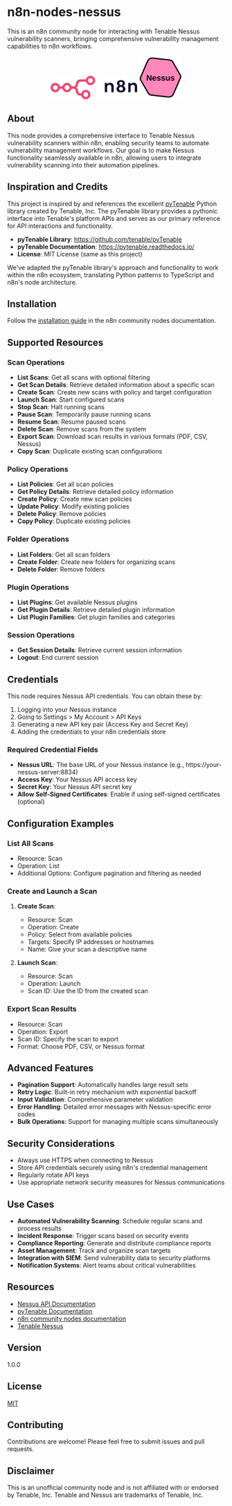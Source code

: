 # n8n-nodes-nessus

This is an n8n community node for interacting with Tenable Nessus vulnerability scanners, bringing comprehensive vulnerability management capabilities to n8n workflows.

<div align="center">
  <img src="https://raw.githubusercontent.com/n8n-io/n8n/master/assets/n8n-logo.png" alt="n8n" width="200">
  <img src="https://raw.githubusercontent.com/arpit-patel1/n8n-nodes-nessus/refs/heads/master/nodes/Nessus/nessus-icon.svg" alt="Nessus Node" width="100">
</div>

## About

This node provides a comprehensive interface to Tenable Nessus vulnerability scanners within n8n, enabling security teams to automate vulnerability management workflows. Our goal is to make Nessus functionality seamlessly available in n8n, allowing users to integrate vulnerability scanning into their automation pipelines.

## Inspiration and Credits

This project is inspired by and references the excellent [pyTenable](https://github.com/tenable/pyTenable) Python library created by Tenable, Inc. The pyTenable library provides a pythonic interface into Tenable's platform APIs and serves as our primary reference for API interactions and functionality.

- **pyTenable Library**: https://github.com/tenable/pyTenable
- **pyTenable Documentation**: https://pytenable.readthedocs.io/
- **License**: MIT License (same as this project)

We've adapted the pyTenable library's approach and functionality to work within the n8n ecosystem, translating Python patterns to TypeScript and n8n's node architecture.

## Installation

Follow the [installation guide](https://docs.n8n.io/integrations/community-nodes/installation/) in the n8n community nodes documentation.

## Supported Resources

### Scan Operations
- **List Scans**: Get all scans with optional filtering
- **Get Scan Details**: Retrieve detailed information about a specific scan
- **Create Scan**: Create new scans with policy and target configuration
- **Launch Scan**: Start configured scans
- **Stop Scan**: Halt running scans
- **Pause Scan**: Temporarily pause running scans
- **Resume Scan**: Resume paused scans
- **Delete Scan**: Remove scans from the system
- **Export Scan**: Download scan results in various formats (PDF, CSV, Nessus)
- **Copy Scan**: Duplicate existing scan configurations

### Policy Operations
- **List Policies**: Get all scan policies
- **Get Policy Details**: Retrieve detailed policy information
- **Create Policy**: Create new scan policies
- **Update Policy**: Modify existing policies
- **Delete Policy**: Remove policies
- **Copy Policy**: Duplicate existing policies

### Folder Operations
- **List Folders**: Get all scan folders
- **Create Folder**: Create new folders for organizing scans
- **Delete Folder**: Remove folders

### Plugin Operations
- **List Plugins**: Get available Nessus plugins
- **Get Plugin Details**: Retrieve detailed plugin information
- **List Plugin Families**: Get plugin families and categories

### Session Operations
- **Get Session Details**: Retrieve current session information
- **Logout**: End current session

## Credentials

This node requires Nessus API credentials. You can obtain these by:

1. Logging into your Nessus instance
2. Going to Settings > My Account > API Keys
3. Generating a new API key pair (Access Key and Secret Key)
4. Adding the credentials to your n8n credentials store

### Required Credential Fields
- **Nessus URL**: The base URL of your Nessus instance (e.g., https://your-nessus-server:8834)
- **Access Key**: Your Nessus API access key
- **Secret Key**: Your Nessus API secret key
- **Allow Self-Signed Certificates**: Enable if using self-signed certificates (optional)

## Configuration Examples

### List All Scans
- Resource: Scan
- Operation: List
- Additional Options: Configure pagination and filtering as needed

### Create and Launch a Scan
1. **Create Scan**:
   - Resource: Scan
   - Operation: Create
   - Policy: Select from available policies
   - Targets: Specify IP addresses or hostnames
   - Name: Give your scan a descriptive name

2. **Launch Scan**:
   - Resource: Scan
   - Operation: Launch
   - Scan ID: Use the ID from the created scan

### Export Scan Results
- Resource: Scan
- Operation: Export
- Scan ID: Specify the scan to export
- Format: Choose PDF, CSV, or Nessus format

## Advanced Features

- **Pagination Support**: Automatically handles large result sets
- **Retry Logic**: Built-in retry mechanism with exponential backoff
- **Input Validation**: Comprehensive parameter validation
- **Error Handling**: Detailed error messages with Nessus-specific error codes
- **Bulk Operations**: Support for managing multiple scans simultaneously

## Security Considerations

- Always use HTTPS when connecting to Nessus
- Store API credentials securely using n8n's credential management
- Regularly rotate API keys
- Use appropriate network security measures for Nessus communications

## Use Cases

- **Automated Vulnerability Scanning**: Schedule regular scans and process results
- **Incident Response**: Trigger scans based on security events
- **Compliance Reporting**: Generate and distribute compliance reports
- **Asset Management**: Track and organize scan targets
- **Integration with SIEM**: Send vulnerability data to security platforms
- **Notification Systems**: Alert teams about critical vulnerabilities

## Resources

- [Nessus API Documentation](https://docs.tenable.com/nessus/Content/NessusAPIReference.htm)
- [pyTenable Documentation](https://pytenable.readthedocs.io/)
- [n8n community nodes documentation](https://docs.n8n.io/integrations/community-nodes/)
- [Tenable Nessus](https://www.tenable.com/products/nessus)

## Version

1.0.0

## License

[MIT](LICENSE.md)

## Contributing

Contributions are welcome! Please feel free to submit issues and pull requests.

## Disclaimer

This is an unofficial community node and is not affiliated with or endorsed by Tenable, Inc. Tenable and Nessus are trademarks of Tenable, Inc.

